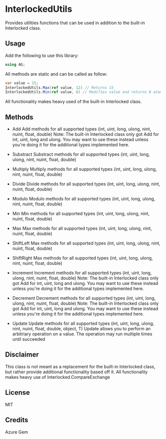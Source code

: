 
# InterlockedUtils
Provides utilities functions that can be used in addition to the built-in Interlocked class.

## Usage
Add the following to use this library:
```cs
using AG;
```

All methods are static and can be called as follow:
```cs
var value = 15;
InterlockedUtils.Max(ref value, 12) // Returns 15
InterlockedUtils.Min(ref value, 8) // Modifies value and returns 8 atomically
```
All functionality makes heavy used of the built-in Interlocked class.

## Methods
- Add
Add methods for all supported types (int, uint, long, ulong, nint, nuint, float, double)
Note: The built-in Interlocked class only got Add for int, uint, long and ulong. You may want to use these instead unless you're doing it for the additional types implemented here.

- Substract
Substract methods for all supported types (int, uint, long, ulong, nint, nuint, float, double)

- Multiply
Multiply methods for all supported types (int, uint, long, ulong, nint, nuint, float, double)

- Divide
Divide methods for all supported types (int, uint, long, ulong, nint, nuint, float, double)

- Modulo
Modulo methods for all supported types (int, uint, long, ulong, nint, nuint, float, double)

- Min
Min methods for all supported types (int, uint, long, ulong, nint, nuint, float, double)

- Max
Max methods for all supported types (int, uint, long, ulong, nint, nuint, float, double)

- ShiftLeft
Max methods for all supported types (int, uint, long, ulong, nint, nuint, float, double)

- ShiftRight
Max methods for all supported types (int, uint, long, ulong, nint, nuint, float, double)

- Increment
Increment methods for all supported types (int, uint, long, ulong, nint, nuint, float, double)
Note: The built-in Interlocked class only got Add for int, uint, long and ulong. You may want to use these instead unless you're doing it for the additional types implemented here.

- Decrement
Decrement methods for all supported types (int, uint, long, ulong, nint, nuint, float, double)
Note: The built-in Interlocked class only got Add for int, uint, long and ulong. You may want to use these instead unless you're doing it for the additional types implemented here.

- Update
Update methods for all supported types (int, uint, long, ulong, nint, nuint, float, double, object, T)
Update allows you to perform an arbitriary operation on a value. The operation may run multiple times until succeeded

## Disclaimer
This class is not meant as a replacement for the built-in Interlocked class, but rather provide additional functionality based off it. All functionality makes heavy use of Interlocked.CompareExchange

## License
MIT

## Credits
Azure Gem